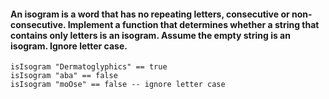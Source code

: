 #### An isogram is a word that has no repeating letters, consecutive or non-consecutive. Implement a function that determines whether a string that contains only letters is an isogram. Assume the empty string is an isogram. Ignore letter case.
```
isIsogram "Dermatoglyphics" == true
isIsogram "aba" == false
isIsogram "moOse" == false -- ignore letter case
```
